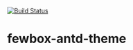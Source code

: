 [![Build Status](https://travis-ci.com/FewBox/fewbox-antd-theme.svg?branch=master)](https://travis-ci.com/FewBox/fewbox-antd-theme)

# fewbox-antd-theme